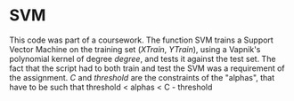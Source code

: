 SVM
===

This code was part of a coursework. The function SVM trains a Support Vector Machine on the training set (*XTrain*, *YTrain*), using a Vapnik's polynomial kernel of degree *degree*, and tests it against the test set.
The fact that the script had to both train and test the SVM was a requirement of the assignment.
*C* and *threshold* are the constraints of the "alphas", that have to be such that
    threshold < alphas < C - threshold
